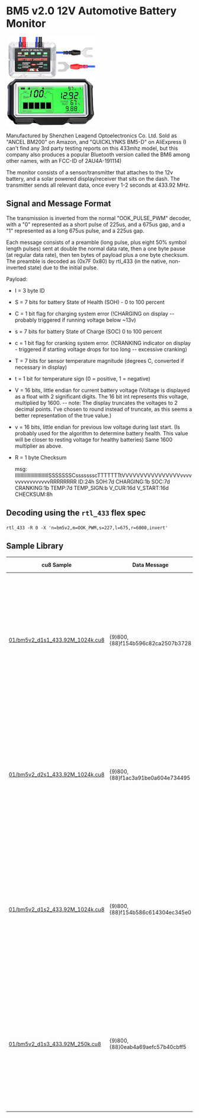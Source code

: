 # BM5 v2.0 12V Automotive Battery Monitor

<img src="ancel_bm200.jpg" alt="Ancel BM200" height="240">

Manufactured by Shenzhen Leagend Optoelectronics Co. Ltd.  Sold as "ANCEL BM200" on Amazon, and "QUICKLYNKS BM5-D" on AliExpress
(I can't find any 3rd party testing reports on this 433mhz model, but this company also produces a popular Bluetooth version called the 
BM6 among other names, with an FCC-ID of 2AU4A-191114)

The monitor consists of a sensor/transmitter that attaches to the 12v battery, and a solar powered display/receiver that sits on the dash.  The transmitter sends all relevant data, once every 1-2 seconds at 433.92 MHz.

## Signal and Message Format
The transmission is inverted from the normal "OOK_PULSE_PWM" decoder, with a "0" represented as a short pulse of 225us, and a 675us gap,
and a "1" represented as a long 675us pulse, and a 225us gap.

Each message consists of a preamble (long pulse, plus eight 50% symbol length pulses) sent at double the normal data rate, then a one byte pause (at regular data rate),
then ten bytes of payload plus a one byte checksum.  The preamble is decoded as (0x7F 0x80) by rtl_433 (in the native, non-inverted state) due to the initial pulse.

Payload:

- I = 3 byte ID
- S = 7 bits for battery State of Health (SOH) - 0 to 100 percent
- C = 1 bit flag for charging system error (!CHARGING on display --probably
triggered if running voltage below ~13v)
- s = 7 bits for battery State of Charge (SOC) 0 to 100 percent
- c = 1 bit flag for cranking system error. (!CRANKING indicator on display -
triggered if starting voltage drops for too long -- excessive cranking)
- T = 7 bits for sensor temperature magnitude (degrees C, converted if necessary
in display)
- t = 1 bit for temperature sign (0 = positive, 1 = negative)
- V = 16 bits, little endian for current battery voltage (Voltage is displayed
as a float with 2 significant digits.  The 16 bit int represents this voltage,
multiplied by 1600. -- note:  The display truncates the voltages to 2 decimal
points.  I've chosen to round instead of truncate, as this seems a better
representation of the true value.)
- v = 16 bits, little endian for previous low voltage during last start.  (Is
probably used for the algorithm to determine battery health.  This value will be
closer to resting voltage for healthy batteries) Same 1600 multiplier as above.
- R = 1 byte Checksum

    msg: IIIIIIIIIIIIIIIIIIIIIIIISSSSSSSCssssssscTTTTTTTtVVVVVVVVVVVVVVVVvvvvvvvvvvvvvvvvRRRRRRRR
    ID:24h SOH:7d CHARGING:1b SOC:7d CRANKING:1b TEMP:7d TEMP_SIGN:b V_CUR:16d V_START:16d CHECKSUM:8h



## Decoding using the `rtl_433` flex spec

`rtl_433 -R 0 -X 'n=bm5v2,m=OOK_PWM,s=227,l=675,r=6000,invert'`



## Sample Library

| cu8 Sample                                                         | Data Message                       | Decoded Data  |
|--------------------------------------------------------------------|------------------------------------|--------------------------------------------|
| [01/bm5v2_d1s1_433.92M_1024k.cu8](01/bm5v2_d1s1_433.92M_1024k.cu8) | {9}800, {88}f154b596c82ca2507b3728 | (Preamble), Device_ID : F154B5 State of Health: 75 %  Cranking System Error: 0  State of Charge: 100 %  Charging System Error: 0  Temperature: 44 C  Current Battery Voltage: 12.90 Starting Voltage: 8.88 |
| [01/bm5v2_d2s1_433.92M_1024k.cu8](01/bm5v2_d2s1_433.92M_1024k.cu8) | {9}800, {88}f1ac3a91be0a604e734495 | (Preamble), Device_ID : F1AC3A State of Health: 72 % Cranking System Error: 1  State of Charge: 95 %  Charging System Error: 0  Temperature: 10 C  Current Battery Voltage: 12.54  Starting Voltage: 10.95 |
| [01/bm5v2_d1s2_433.92M_1024k.cu8](01/bm5v2_d1s2_433.92M_1024k.cu8) | {9}800, {88}f154b586c614304ec345e0 | (Preamble), Device_ID : F154B5 State of Health: 67 % Cranking System Error: 0  State of Charge: 99 %  Charging System Error: 0  Temperature: 20 C  Current Battery Voltage: 12.51   Starting Voltage: 11.16 |
| [01/bm5v2_d1s3_433.92M_250k.cu8](01/bm5v2_d1s3_433.92M_250k.cu8) | {9}800, {88}0eab4a69aefc57b40cbff5 | (Preamble), Device_ID : F154B5 State of Health: 75 % Cranking System Error: 1  State of Charge: 40 %  Charging System Error: 0  Temperature: -1 C  Current Battery Voltage: 12.10 V Starting Voltage: 10.39 V |


